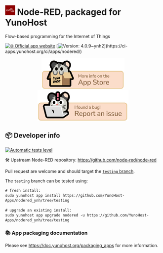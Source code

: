 <!--
N.B.: This README was automatically generated by <https://github.com/YunoHost/apps_tools/blob/main/readme_generator>
It shall NOT be edited by hand.
-->

<h1>
  <img src="https://raw.githubusercontent.com/YunoHost/apps/main/logos/nodered.png" width="32px" alt="Logo of Node-RED">
  Node-RED, packaged for YunoHost
</h1>

Flow-based programming for the Internet of Things

[![🌐 Official app website](https://img.shields.io/badge/Official_app_website-darkgreen?style=for-the-badge)](https://nodered.org)
[![Version: 4.0.9~ynh2](https://img.shields.io/badge/Version-4.0.9~ynh2-rgba(0,150,0,1)?style=for-the-badge)](https://ci-apps.yunohost.org/ci/apps/nodered/)

<div align="center">
<a href="https://apps.yunohost.org/app/nodered"><img height="100px" src="https://github.com/YunoHost/yunohost-artwork/raw/refs/heads/main/badges/neopossum-badges/badge_more_info_on_the_appstore.svg"/></a>
<a href="https://github.com/YunoHost-Apps/nodered_ynh/issues"><img height="100px" src="https://github.com/YunoHost/yunohost-artwork/raw/refs/heads/main/badges/neopossum-badges/badge_report_an_issue.svg"/></a>
</div>

## 📦 Developer info

[![Automatic tests level](https://apps.yunohost.org/badge/cilevel/nodered)](https://ci-apps.yunohost.org/ci/apps/nodered/)

🛠️ Upstream Node-RED repository: <https://github.com/node-red/node-red>

Pull request are welcome and should target the [`testing` branch](https://github.com/YunoHost-Apps/nodered_ynh/tree/testing).

The `testing` branch can be tested using:
```
# fresh install:
sudo yunohost app install https://github.com/YunoHost-Apps/nodered_ynh/tree/testing

# upgrade an existing install:
sudo yunohost app upgrade nodered -u https://github.com/YunoHost-Apps/nodered_ynh/tree/testing
```

### 📚 App packaging documentation

Please see <https://doc.yunohost.org/packaging_apps> for more information.